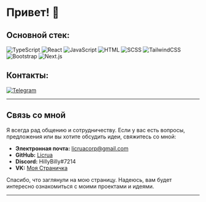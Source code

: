 
# Привет! 👋

## Основной стек:

![TypeScript](https://img.shields.io/badge/TypeScript-007ACC?style=for-the-badge&logo=typescript&logoColor=white)
![React](https://img.shields.io/badge/React-20232A?style=for-the-badge&logo=react&logoColor=61DAFB)
![JavaScript](https://img.shields.io/badge/JavaScript-F7DF1E?style=for-the-badge&logo=javascript&logoColor=black)
![HTML](https://img.shields.io/badge/HTML-E34F26?style=for-the-badge&logo=html5&logoColor=white)
![SCSS](https://img.shields.io/badge/SCSS-CC6699?style=for-the-badge&logo=sass&logoColor=white)
![TailwindCSS](https://img.shields.io/badge/Tailwind_CSS-38B2AC?style=for-the-badge&logo=tailwind-css&logoColor=white)
![Bootstrap](https://img.shields.io/badge/Bootstrap-7952B3?style=for-the-badge&logo=bootstrap&logoColor=white)
![Next.js](https://img.shields.io/badge/Next.js-000000?style=for-the-badge&logo=next.js&logoColor=white)


## Контакты:

[![Telegram](https://img.shields.io/badge/Telegram-2CA5E0?style=for-the-badge&logo=telegram&logoColor=white)](https://t.me/Ilya01034)

---


## Связь со мной

Я всегда рад общению и сотрудничеству. Если у вас есть вопросы, предложения или вы хотите обсудить идеи, свяжитесь со мной:

- **Электронная почта:** [licruacorp@gmail.com](mailto:licruacorp@gmail.com)
- **GitHub:** [Licrua](https://github.com/Licrua)
- **Discord:** HillyBilly#7214
- **VK:** [Моя Страничка](https://vk.com/hgn41)



Спасибо, что заглянули на мою страницу. Надеюсь, вам будет интересно ознакомиться с моими проектами и идеями.

---


